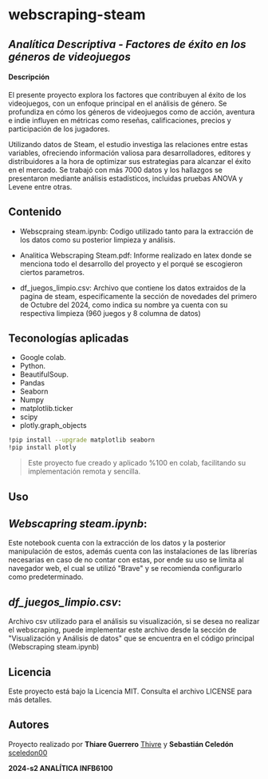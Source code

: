 # webscraping-steam
## _Analítica Descriptiva - Factores de éxito en los géneros de videojuegos_

#### Descripción

El presente proyecto explora los factores que contribuyen al éxito de los videojuegos, con un enfoque principal en el análisis de género. Se profundiza en cómo los géneros de videojuegos como de acción, aventura e indie influyen en métricas como reseñas, calificaciones, precios y participación de los jugadores. 

Utilizando datos de Steam, el estudio investiga las relaciones entre estas variables, ofreciendo información valiosa para desarrolladores, editores y distribuidores a la hora de optimizar sus estrategias para alcanzar el éxito en el mercado. 
Se trabajó con más 7000 datos y los hallazgos se presentaron mediante análisis estadísticos, incluidas pruebas ANOVA y Levene entre otras.


## Contenido
- Webscpraing steam.ipynb: Codigo utilizado tanto para la extracción de los datos como su posterior limpieza y análisis.
  
- Analitica Webscraping Steam.pdf: Informe realizado en latex donde se menciona todo el desarrollo del proyecto y el porqué se escogieron ciertos parametros.
  
- df_juegos_limpio.csv: Archivo que contiene los datos extraidos de la pagina de steam, especificamente la sección de novedades del primero de Octubre del 2024, como indica su nombre ya cuenta con su respectiva limpieza (960 juegos y 8 columna de datos)


## Teconologías aplicadas 
- Google colab.
- Python.
- BeautifulSoup.
- Pandas
- Seaborn
- Numpy
- matplotlib.ticker
- scipy
- plotly.graph_objects

```sh
!pip install --upgrade matplotlib seaborn
!pip install plotly
```
>Este proyecto fue creado y aplicado %100 en colab, facilitando su implementación remota y sencilla.

## Uso

## _Webscapring steam.ipynb_:  

Este notebook cuenta con la extracción de los datos y la posterior manipulación de estos, además cuenta con las instalaciones de las librerías necesarias en caso de no contar con estas, por ende su uso se limita al navegador web, el cual se utilizó "Brave" y se recomienda configurarlo como predeterminado.

## _df_juegos_limpio.csv_:

Archivo csv utilizado para el análisis su visualización, si se desea no realizar el webscraping, puede implementar este archivo desde la sección de "Visualización y Análisis de datos" que se encuentra en el código principal (Webscraping steam.ipynb)

## Licencia

Este proyecto está bajo la Licencia MIT. Consulta el archivo LICENSE para más detalles.

## Autores

Proyecto realizado por **Thiare Guerrero** [Thivre](https://github.com/thivre) y **Sebastián Celedón** [sceledon00](https://github.com/sceledon00)

**2024-s2 ANALÍTICA INFB6100**
